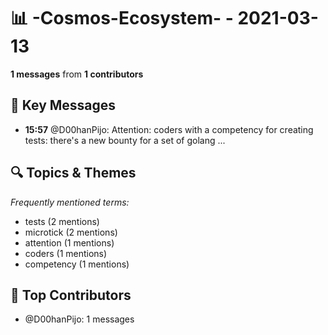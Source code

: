 # 📊 -Cosmos-Ecosystem- - 2021-03-13
**1 messages** from **1 contributors**

## 💬 Key Messages
- **15:57** @D00hanPijo: Attention: coders with a competency for creating tests: there's a new bounty for a set of golang ...

## 🔍 Topics & Themes
*Frequently mentioned terms:*
- tests (2 mentions)
- microtick (2 mentions)
- attention (1 mentions)
- coders (1 mentions)
- competency (1 mentions)

## 👥 Top Contributors
- @D00hanPijo: 1 messages